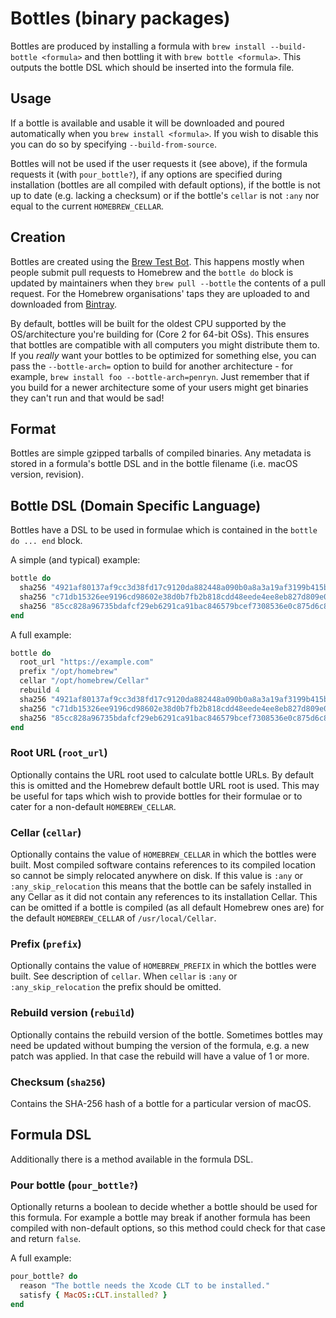 # Bottles (binary packages)

Bottles are produced by installing a formula with `brew install --build-bottle <formula>` and then bottling it with `brew bottle <formula>`. This outputs the bottle DSL which should be inserted into the formula file.

## Usage
If a bottle is available and usable it will be downloaded and poured automatically when you `brew install <formula>`. If you wish to disable this you can do so by specifying `--build-from-source`.

Bottles will not be used if the user requests it (see above), if the formula requests it (with `pour_bottle?`), if any options are specified during installation (bottles are all compiled with default options), if the bottle is not up to date (e.g. lacking a checksum) or if the bottle's `cellar` is not `:any` nor equal to the current `HOMEBREW_CELLAR`.

## Creation
Bottles are created using the [Brew Test Bot](Brew-Test-Bot.md). This happens mostly when people submit pull requests to Homebrew and the `bottle do` block is updated by maintainers when they `brew pull --bottle` the contents of a pull request. For the Homebrew organisations' taps they are uploaded to and downloaded from [Bintray](https://bintray.com/homebrew).

By default, bottles will be built for the oldest CPU supported by the OS/architecture you're building for (Core 2 for 64-bit OSs). This ensures that bottles are compatible with all computers you might distribute them to. If you *really* want your bottles to be optimized for something else, you can pass the `--bottle-arch=` option to build for another architecture - for example, `brew install foo --bottle-arch=penryn`. Just remember that if you build for a newer architecture some of your users might get binaries they can't run and that would be sad!

## Format
Bottles are simple gzipped tarballs of compiled binaries. Any metadata is stored in a formula's bottle DSL and in the bottle filename (i.e. macOS version, revision).

## Bottle DSL (Domain Specific Language)
Bottles have a DSL to be used in formulae which is contained in the `bottle do ... end` block.

A simple (and typical) example:

```ruby
bottle do
  sha256 "4921af80137af9cc3d38fd17c9120da882448a090b0a8a3a19af3199b415bfca" => :sierra
  sha256 "c71db15326ee9196cd98602e38d0b7fb2b818cdd48eede4ee8eb827d809e09ba" => :el_capitan
  sha256 "85cc828a96735bdafcf29eb6291ca91bac846579bcef7308536e0c875d6c81d7" => :yosemite
end
```

A full example:

```ruby
bottle do
  root_url "https://example.com"
  prefix "/opt/homebrew"
  cellar "/opt/homebrew/Cellar"
  rebuild 4
  sha256 "4921af80137af9cc3d38fd17c9120da882448a090b0a8a3a19af3199b415bfca" => :sierra
  sha256 "c71db15326ee9196cd98602e38d0b7fb2b818cdd48eede4ee8eb827d809e09ba" => :el_capitan
  sha256 "85cc828a96735bdafcf29eb6291ca91bac846579bcef7308536e0c875d6c81d7" => :yosemite
end
```

### Root URL (`root_url`)
Optionally contains the URL root used to calculate bottle URLs.
By default this is omitted and the Homebrew default bottle URL root is used. This may be useful for taps which wish to provide bottles for their formulae or to cater for a non-default `HOMEBREW_CELLAR`.

### Cellar (`cellar`)
Optionally contains the value of `HOMEBREW_CELLAR` in which the bottles were built.
Most compiled software contains references to its compiled location so cannot be simply relocated anywhere on disk. If this value is `:any` or `:any_skip_relocation` this means that the bottle can be safely installed in any Cellar as it did not contain any references to its installation Cellar. This can be omitted if a bottle is compiled (as all default Homebrew ones are) for the default `HOMEBREW_CELLAR` of `/usr/local/Cellar`.

### Prefix (`prefix`)
Optionally contains the value of `HOMEBREW_PREFIX` in which the bottles were built.
See description of `cellar`. When `cellar` is `:any` or `:any_skip_relocation` the prefix should be omitted.

### Rebuild version (`rebuild`)
Optionally contains the rebuild version of the bottle.
Sometimes bottles may need be updated without bumping the version of the formula, e.g. a new patch was applied. In that case the rebuild will have a value of 1 or more.

### Checksum (`sha256`)
Contains the SHA-256 hash of a bottle for a particular version of macOS.

## Formula DSL
Additionally there is a method available in the formula DSL.

### Pour bottle (`pour_bottle?`)
Optionally returns a boolean to decide whether a bottle should be used for this formula.
For example a bottle may break if another formula has been compiled with non-default options, so this method could check for that case and return `false`.

A full example:

```ruby
pour_bottle? do
  reason "The bottle needs the Xcode CLT to be installed."
  satisfy { MacOS::CLT.installed? }
end
```
